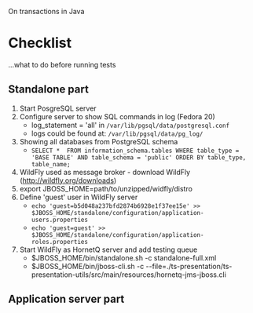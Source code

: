 On transactions in Java


Checklist
=========
...what to do before running tests

Standalone part
---------------
1. Start PosgreSQL server
2. Configure server to show SQL commands in log (Fedora 20)
   * log_statement = 'all' in `/var/lib/pgsql/data/postgresql.conf` 
   * logs could be found at: `/var/lib/pgsql/data/pg_log/`
3. Showing all databases from PostgreSQL schema
   * `SELECT *  FROM information_schema.tables WHERE table_type = 'BASE TABLE' AND table_schema = 'public' ORDER BY table_type, table_name;`
4. WildFly used as message broker - download WildFly (http://wildfly.org/downloads)
5. export JBOSS_HOME=path/to/unzipped/widfly/distro
6. Define 'guest' user in WildFly server
   * `echo 'guest=b5d048a237bfd2874b6928e1f37ee15e' >> $JBOSS_HOME/standalone/configuration/application-users.properties`
   * `echo 'guest=guest' >> $JBOSS_HOME/standalone/configuration/application-roles.properties`
5. Start WildFly as HornetQ server and add testing queue
   * $JBOSS_HOME/bin/standalone.sh -c standalone-full.xml
   * $JBOSS_HOME/bin/jboss-cli.sh -c --file=./ts-presentation/ts-presentation-utils/src/main/resources/hornetq-jms-jboss.cli


Application server part
-----------------------
